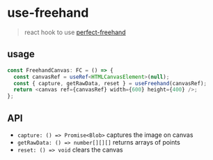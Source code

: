 # use-freehand

> react hook to use [perfect-freehand](https://github.com/steveruizok/perfect-freehand)

## usage

```typescript
const FreehandCanvas: FC = () => {
  const canvasRef = useRef<HTMLCanvasElement>(null);
  const { capture, getRawData, reset } = useFreehand(canvasRef);
  return <canvas ref={canvasRef} width={600} height={400} />;
};
```

## API

- `capture: () => Promise<Blob>` captures the image on canvas
- `getRawData: () => number[][][]` returns arrays of points
- `reset: () => void` clears the canvas
